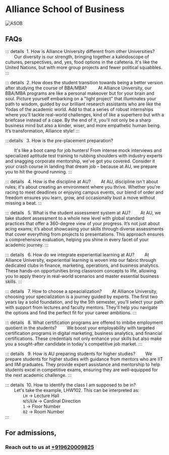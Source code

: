 # Alliance School of Business

![ASOB](https://www.alliance.edu.in/uploads/infra_gallery/learning-center.webp)

## FAQs

::: details &nbsp;1. How is Alliance University different from other Universities?
&emsp;&emsp;Our diversity is our strength, bringing together a kaleidoscope of cultures, perspectives, and, yes, food options in the cafeteria. It's like the United Nations, but with more group projects and fewer political squabbles.
:::

::: details &nbsp;2. How does the student transition towards being a better version after studying the course of BBA/MBA?
&emsp;&emsp; At Alliance University, our BBA/MBA programs are like a personal makeover but for your brain and soul. Picture yourself embarking on a "light project" that illuminates your path to wisdom, guided by our brilliant research assistants who are like the Yodas of the academic world. Add to that a series of robust internships where you’ll tackle real-world challenges, kind of like a superhero but with a briefcase instead of a cape. By the end of it, you'll not only be a sharp business mind but also a kinder, wiser, and more empathetic human being. It’s transformation, Alliance style!
::: 

:::details &nbsp; 3. How is the pre-placement preparation?

&emsp;&emsp;It's like a boot camp for job hunters! From intense mock interviews and specialized aptitude test training to rubbing shoulders with industry experts and snagging corporate mentorship, we've got you covered. Consider it your crash course in landing that dream job – because at AU, we prepare you to hit the ground running.
:::

::: details &nbsp; 4. How is the discipline at AU?
&emsp;&emsp;At AU, discipline isn't about rules; it's about creating an environment where you thrive. Whether you're racing to meet deadlines or enjoying campus events, our blend of order and freedom ensures you learn, grow, and occasionally bust a move without missing a beat.
:::

::: details &nbsp; 5. What is the student assessment system at AU?
&emsp;&emsp;At AU, we take student assessment to a whole new level with global standard practices that offer a 360-degree view of your progress. It’s not just about acing exams; it’s about showcasing your skills through diverse assessments that cover everything from projects to presentations. This approach ensures a comprehensive evaluation, helping you shine in every facet of your academic journey.
:::

::: details &nbsp; 6. How do we integrate experiential learning at AU?
&emsp;&emsp;At Alliance University, experiential learning is woven into our fabric through dedicated clubs in finance, marketing, operations, and business analytics. These hands-on opportunities bring classroom concepts to life, allowing you to apply theory in real-world scenarios and master essential business skills.
:::

::: details &nbsp; 7. How to choose a speacialization? 
&emsp;&emsp;At Alliance University, choosing your specialization is a journey guided by experts. The first two years lay a solid foundation, and by the 5th semester, you’ll select your path with support from lectures and faculty mentors. They’ll help you navigate the options and find the perfect fit for your career ambitions.
:::

::: details &nbsp; 8. What certification programs are offered to imbibe employment quotient in the students?
&emsp;&emsp;We boost your employability with targeted certification programs in digital marketing, business analytics, and financial certifications. These credentials not only enhance your skills but also make you a sought-after candidate in today's competitive job market.
:::

::: details &nbsp; 9. How is AU preparing students for higher studies?
&emsp;&emsp;We prepare students for higher studies with guidance from mentors who are IIT and IIM graduates. They provide expert assistance and mentorship to help students excel in competitive exams, ensuring they are well-equipped for the next academic challenge.
:::

::: details &nbsp;10. How to identify the class I am supposed to be in?  
&emsp;&emsp;Let's take the example, LHW102. This can be interpreted as:  
&emsp;&emsp;&emsp;&emsp;`LH` -> Lecture Hall  
&emsp;&emsp;&emsp;&emsp;`N`/`S`/`E`/`W` -> Cardinal Direction  
&emsp;&emsp;&emsp;&emsp;`1` -> Floor Number  
&emsp;&emsp;&emsp;&emsp;`02` -> Room Number  
:::

## For admissions,
### Reach out to us at [+919620009825](tel:+919620009825)